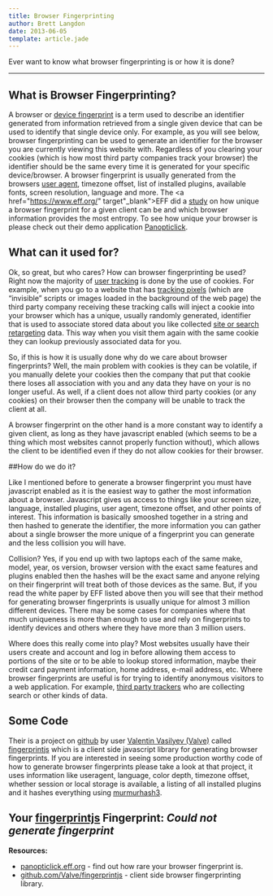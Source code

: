 ```yaml
---
title: Browser Fingerprinting
author: Brett Langdon
date: 2013-06-05
template: article.jade
---
```


Ever want to know what browser fingerprinting is or how it is done?

---

## What is Browser Fingerprinting?

A browser or <a href="http://en.wikipedia.org/wiki/Device_fingerprint" target="_blank">device fingerprint</a>
is a term used to describe an identifier generated from information retrieved from
a single given device that can be used to identify that single device only.
For example, as you will see below, browser fingerprinting can be used to generate
an identifier for the browser you are currently viewing this website with.
Regardless of you clearing your cookies (which is how most third party companies
track your browser) the identifier should be the same every time it is generated
for your specific device/browser. A browser fingerprint is usually generated from
the browsers <a href="https://en.wikipedia.org/wiki/User_agent" target="_blank">user agent</a>,
timezone offset, list of installed plugins, available fonts, screen resolution,
language and more. The <a href="https://www.eff.org/" target"_blank">EFF</a> did
a <a href="https://panopticlick.eff.org/browser-uniqueness.pdf" target="_blank">study</a>
on how unique a browser fingerprint for a given client can be and which browser
information provides the most entropy. To see how unique your browser is please
check out their demo application
<a href="https://panopticlick.eff.org/" target="_blank">Panopticlick</a>.

## What can it used for?

Ok, so great, but who cares? How can browser fingerprinting be used? Right now
the majority of <a href="http://kb.mozillazine.org/User_tracking" target="_blank">user tracking</a>
is done by the use of cookies. For example, when you go to a website that has
[tracking pixels](http://brett.is/writing/about/third-party-tracking-pixels/)
(which are “invisible” scripts or images loaded in the background of the web page)
the third party company receiving these tracking calls will inject a cookie into
your browser which has a unique, usually randomly generated, identifier that is
used to associate stored data about you like collected
<a href="http://searchengineland.com/what-is-retargeting-160407" target="_blank">site or search retargeting</a>
data. This way when you visit them again with the same cookie they can lookup
previously associated data for you.

So, if this is how it is usually done why do we care about browser fingerprints?
Well, the main problem with cookies is they can be volatile, if you manually delete
your cookies then the company that put that cookie there loses all association with
you and any data they have on your is no longer useful. As well, if a client does
not allow third party cookies (or any cookies) on their browser then the company
will be unable to track the client at all.

A browser fingerprint on the other hand is a more constant way to identify a given
client, as long as they have javascript enabled (which seems to be a thing which
most websites cannot properly function without), which allows the client to be
identified even if they do not allow cookies for their browser.

##How do we do it?

Like I mentioned before to generate a browser fingerprint you must have javascript
enabled as it is the easiest way to gather the most information about a browser.
Javascript gives us access to things like your screen size, language, installed
plugins, user agent, timezone offset, and other points of interest. This
information is basically smooshed together in a string and then hashed to generate
the identifier, the more information you can gather about a single browser the more
unique of a fingerprint you can generate and the less collision you will have.

Collision? Yes, if you end up with two laptops each of the same make, model, year,
os version, browser version with the exact same features and plugins enabled then
the hashes will be the exact same and anyone relying on their fingerprint will
treat both of those devices as the same. But, if you read the white paper by EFF
listed above then you will see that their method for generating browser fingerprints
is usually unique for almost 3 million different devices. There may be some cases
for companies where that much uniqueness is more than enough to use and rely on
fingerprints to identify devices and others where they have more than 3
million users.

Where does this really come into play? Most websites usually have their users
create and account and log in before allowing them access to portions of the site or
to be able to lookup stored information, maybe their credit card payment
information, home address, e-mail address, etc. Where browser fingerprints are
useful is for trying to identify anonymous visitors to a web application. For
example, [third party trackers](/writing/about/third-party-tracking-pixels/)
who are collecting search or other kinds of data.

## Some Code

Their is a project on <a href="https://www.github.com/" target="_blank">github</a>
by user <a href="https://github.com/Valve" target="_blank">Valentin Vasilyev (Valve)</a>
called <a href="https://github.com/Valve/fingerprintjs" target="_blank">fingerprintjs</a>
which is a client side javascript library for generating browser fingerprints.
If you are interested in seeing some production worthy code of how to generate
browser fingerprints please take a look at that project, it uses information like
useragent, language, color depth, timezone offset, whether session or local storage
is available, a listing of all installed plugins and it hashes everything using
<a href="https://sites.google.com/site/murmurhash/" target="_blank">murmurhash3</a>.

## Your <a href="" target="_blank">fingerprintjs</a> Fingerprint: *<span id="fingerprint">Could not generate fingerprint</span>*

<script type="text/javascript" src="/js/fingerprint.js"></script>
<script type="text/javascript">
var fingerprint = new Fingerprint().get();
document.getElementById("fingerprint").innerHTML = fingerprint;
</script>

**Resources:**
* <a href="http://panopticlick.eff.org/" target="_blank">panopticlick.eff.org</a> - find out how rare your browser fingerprint is.
* <a href="https://github.com/Valve/fingerprintjs" target="_blank">github.com/Valve/fingerprintjs</a> - client side browser fingerprinting library.
